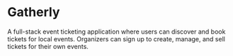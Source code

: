 # Gatherly

A full-stack event ticketing application where users can discover and book tickets for local events. Organizers can sign up to create, manage, and sell tickets for their own events.
